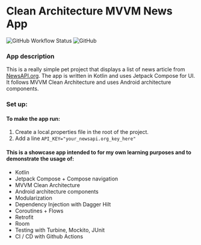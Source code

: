 

# Clean Architecture MVVM News App

![GitHub Workflow Status](https://img.shields.io/github/actions/workflow/status/nsmirosh/NewsApp/ci.yml?branch=main)
![GitHub](https://img.shields.io/github/license/nsmirosh/NewsApp)

### App description
This is a really simple pet project that displays a list of news article from [NewsAPI.org](https://newsapi.org/).
The app is written in Kotlin and uses Jetpack Compose for UI. It follows MVVM Clean Architecture and uses Android architecture components.

### Set up: 

#### To make the app run:
1. Create a local.properties file in the root of the project.
2. Add a line `API_KEY="your_newsapi.org_key_here"`

#### This is a showcase app intended to for my own learning purposes and to demonstrate the usage of: 

- Kotlin
- Jetpack Compose + Compose navigation
- MVVM Clean Architecture
- Android architecture components
- Modularization
- Dependency Injection with Dagger Hilt
- Coroutines + Flows
- Retrofit
- Room
- Testing with Turbine, Mockito, JUnit
- CI / CD with Github Actions


